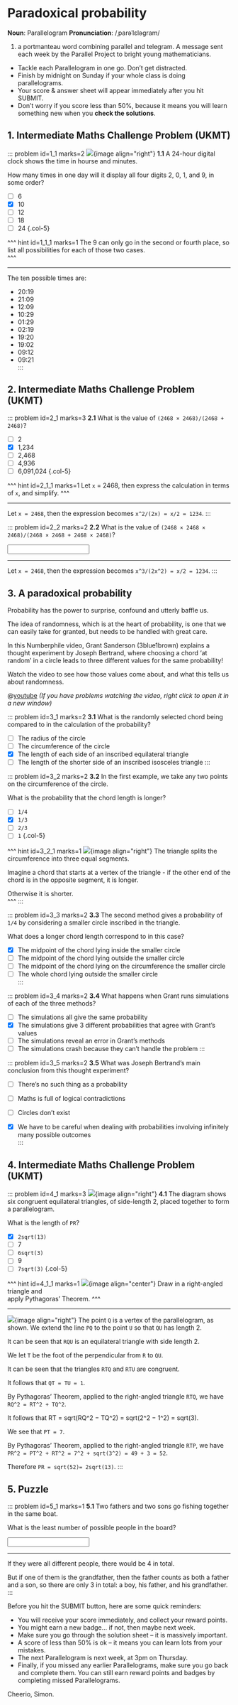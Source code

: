# Paradoxical probability

<div class="dictionary">

__Noun__: Parallelogram
__Pronunciation__: /ˌparəˈlɛləɡram/

1. a portmanteau word combining parallel and telegram. A message sent each
week by the Parallel Project to bright young mathematicians.

</div>

*	Tackle each Parallelogram in one go. Don’t get distracted.
*	Finish by midnight on Sunday if your whole class is doing parallelograms.
*	Your score & answer sheet will appear immediately after you hit SUBMIT.
*	Don’t worry if you score less than 50%, because it means you will learn something new when you __check the solutions__.


## 1. Intermediate Maths Challenge Problem (UKMT)
<!--- 2019 (4) --->

::: problem id=1_1 marks=2
![](/resources/9-41-paradoxical-probability/1-digital_clock.png){image align="right"}
__1.1__ A 24-hour digital clock shows the time in hourse and minutes.  

How many times in one day will it display all four digits 2, 0, 1, and 9, in some order?

* [ ] 6
* [x] 10
* [ ] 12
* [ ] 18
* [ ] 24
{.col-5}

^^^ hint id=1_1_1 marks=1 
The 9 can only go in the second or fourth place, so list all possibilities for each of those two cases.  
^^^

---  

The ten possible times are:

* 20:19  
* 21:09  
* 12:09  
* 10:29  
* 01:29  
* 02:19  
* 19:20  
* 19:02  
* 09:12  
* 09:21  
:::


## 2. Intermediate Maths Challenge Problem (UKMT)
<!--- 2020 (10) --->

::: problem id=2_1 marks=3
__2.1__ What is the value of `(2468 × 2468)/(2468 + 2468)`?
* [ ] 2
* [x] 1,234
* [ ] 2,468
* [ ] 4,936
* [ ] 6,091,024
{.col-5}

^^^ hint id=2_1_1 marks=1 
Let `x` = 2468, then express the calculation in terms of `x`, and simplify.
^^^

---

Let `x = 2468`, then the expression becomes `x^2/(2x) = x/2 = 1234`.
:::

::: problem id=2_2 marks=2
__2.2__ What is the value of `(2468 × 2468 × 2468)/(2468 × 2468 + 2468 × 2468)`? 

<input type="number" solution="1234"/> 

---

Let `x = 2468`, then the expression becomes `x^3/(2x^2) = x/2 = 1234`.
:::


## 3. A paradoxical probability

Probability has the power to surprise, confound and utterly baffle us.  

The idea of randomness, which is at the heart of probability, is one that we can easily take for granted, but needs to be handled with great care.

In this Numberphile video, Grant Sanderson (3blue1brown) explains a thought experiment by Joseph Bertrand, where choosing a chord ‘at random’ in a circle leads to three different values for the same probability!  

Watch the video to see how those values come about, and what this tells us about randomness.

@[youtube](mZBwsm6B280?rel=0) _(If you have problems watching the video, right click to open it in a new window)_  

::: problem id=3_1 marks=2
__3.1__ What is the randomly selected chord being compared to in the calculation of the probability?  

* [ ] The radius of the circle 
* [ ] The circumference of the circle
* [x] The length of each side of an inscribed equilateral triangle 
* [ ] The length of the shorter side of an inscribed isosceles triangle
:::

::: problem id=3_2 marks=2
__3.2__ In the first example, we take any two points on the circumference of the circle.  

What is the probability that the chord length is longer?  

* [ ] `1/4`
* [x] `1/3`
* [ ] `2/3`
* [ ] `1`
{.col-5}

^^^ hint id=3_2_1 marks=1 
![](/resources/9-41-paradoxical-probability/3-2-chord-hint.jpg){image align="right"}
The triangle splits the circumference into three equal segments.  

Imagine a chord that starts at a vertex of the triangle - if the other end of the chord is in the opposite segment, it is longer.  

Otherwise it is shorter.  
^^^
:::

::: problem id=3_3 marks=2
__3.3__ The second method gives a probability of `1/4` by considering a smaller circle inscribed in the triangle.  

What does a longer chord length correspond to in this case?

* [x] The midpoint of the chord lying inside the smaller circle  
* [ ] The midpoint of the chord lying outside the smaller circle  
* [ ] The midpoint of the chord lying on the circumference the smaller circle  
* [ ] The whole chord lying outside the smaller circle  
:::

::: problem id=3_4 marks=2
__3.4__ What happens when Grant runs simulations of each of the three methods?

* [ ] The simulations all give the same probability
* [x] The simulations give 3 different probabilities that agree with Grant’s values
* [ ] The simulations reveal an error in Grant’s methods
* [ ] The simulations crash because they can’t handle the problem
:::

::: problem id=3_5 marks=2
__3.5__ What was Joseph Bertrand’s main conclusion from this thought experiment?

* [ ] There’s no such thing as a probability  
* [ ] Maths is full of logical contradictions  
* [ ] Circles don’t exist  
* [x] We have to be careful when dealing with probabilities involving infinitely many possible outcomes  
:::


## 4. Intermediate Maths Challenge Problem (UKMT)
<!--- 2019 (15) --->

::: problem id=4_1 marks=3
![](/resources/9-41-paradoxical-probability/4-diagram.jpg){image align="right"}
__4.1__ The diagram shows six congruent equilateral triangles, of side-length 2, placed together to form a parallelogram.  

What is the length of `PR`?
* [x] `2sqrt(13)`
* [ ] 7
* [ ] `6sqrt(3)`
* [ ] 9
* [ ] `7sqrt(3)`
{.col-5}

^^^ hint id=4_1_1 marks=1 
![](/resources/9-41-paradoxical-probability/4-diagram-hint.jpg){image align="center"}
Draw in a right-angled triangle and  
apply Pythagoras’ Theorem.
^^^

---
![](/resources/9-41-paradoxical-probability/4-diagram-hint.jpg){image align="right"}
The point `Q` is a vertex of the parallelogram, as shown. We extend the line `PQ` to the point `U` so that `QU` has length 2.  

It can be seen that `RQU` is an equilateral triangle with side length 2.  

We let `T` be the foot of the perpendicular from `R` to `QU`.  

It can be seen that the triangles `RTQ` and `RTU` are congruent.  

It follows that `QT = TU = 1`.  

By Pythagoras’ Theorem, applied to the right-angled triangle `RTQ`, we have `RQ^2 = RT^2 + TQ^2`.  

It follows that RT = sqrt(RQ^2 − TQ^2) = sqrt(2^2 − 1^2) = sqrt(3).  

We see that `PT = 7`.  

By Pythagoras’ Theorem, applied to the right-angled triangle `RTP`, we have `PR^2 = PT^2 + RT^2 = 7^2 + sqrt(3^2) = 49 + 3 = 52`.  

Therefore `PR = sqrt(52)= 2sqrt(13)`.
:::


## 5. Puzzle

::: problem id=5_1 marks=1
__5.1__ Two fathers and two sons go fishing together in the same boat.  

What is the least number of possible people in the board?

<input type="number" solution="3"/> 

---

If they were all different people, there would be 4 in total.  

But if one of them is the grandfather, then the father counts as both a father and a son, so there are only 3 in total: a boy, his father, and his grandfather.
:::


Before you hit the SUBMIT button, here are some quick reminders:

*	You will receive your score immediately, and collect your reward points.
*	You might earn a new badge... if not, then maybe next week.
*	Make sure you go through the solution sheet – it is massively important.
*	A score of less than 50% is ok – it means you can learn lots from your mistakes.
*	The next Parallelogram is next week, at 3pm on Thursday.
*	Finally, if you missed any earlier Parallelograms, make sure you go back and complete them. You can still earn reward points and badges by completing missed Parallelograms.

Cheerio,
Simon.